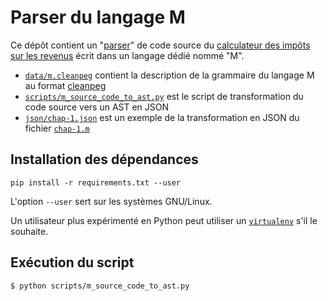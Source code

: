 # Parser du langage M

Ce dépôt contient un "[parser](https://fr.wiktionary.org/wiki/parser)" de code source
du [calculateur des impôts sur les revenus](https://git.framasoft.org/openfisca/code-source-impots-revenus)
écrit dans un langage dédié nommé "M".

- [`data/m.cleanpeg`](data/m.cleanpeg) contient la description de la grammaire du langage M
au format [cleanpeg](http://igordejanovic.net/Arpeggio/grammars/#grammars-written-in-peg-notations)
- [`scripts/m_source_code_to_ast.py`](scripts/m_source_code_to_ast.py) est le script de transformation du code source
vers un AST en JSON
- [`json/chap-1.json`](json/chap-1.json.json) est un exemple de la transformation en JSON du fichier
[`chap-1.m`](https://git.framasoft.org/openfisca/code-source-impots-revenus/tree/master/src/chap-1.m)

## Installation des dépendances

```
pip install -r requirements.txt --user
```

L'option `--user` sert sur les systèmes GNU/Linux.

Un utilisateur plus expérimenté en Python peut utiliser
un [`virtualenv`](https://virtualenv.readthedocs.org/en/latest/) s'il le souhaite.

## Exécution du script

```
$ python scripts/m_source_code_to_ast.py
```

